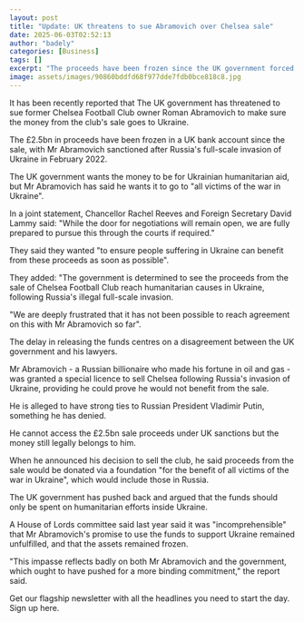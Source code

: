 ```yaml
---
layout: post
title: "Update: UK threatens to sue Abramovich over Chelsea sale"
date: 2025-06-03T02:52:13
author: "badely"
categories: [Business]
tags: []
excerpt: "The proceeds have been frozen since the UK government forced the club's sale following Russia's invasion of Ukraine."
image: assets/images/90860bddfd68f977dde7fdb0bce818c8.jpg
---
```


It has been recently reported that The UK government has threatened to sue former Chelsea Football Club owner Roman Abramovich to make sure the money from the club's sale goes to Ukraine.

The £2.5bn in proceeds have been frozen in a UK bank account since the sale, with Mr Abramovich sanctioned after Russia's full-scale invasion of Ukraine in February 2022.

The UK government wants the money to be for Ukrainian humanitarian aid, but Mr Abramovich has said he wants it to go to "all victims of the war in Ukraine".

In a joint statement, Chancellor Rachel Reeves and Foreign Secretary David Lammy said: "While the door for negotiations will remain open, we are fully prepared to pursue this through the courts if required."

They said they wanted "to ensure people suffering in Ukraine can benefit from these proceeds as soon as possible".

They added: "The government is determined to see the proceeds from the sale of Chelsea Football Club reach humanitarian causes in Ukraine, following Russia's illegal full-scale invasion. 

"We are deeply frustrated that it has not been possible to reach agreement on this with Mr Abramovich so far".

The delay in releasing the funds centres on a disagreement between the UK government and his lawyers.

Mr Abramovich - a Russian billionaire who made his fortune in oil and gas - was granted a special licence to sell Chelsea following Russia's invasion of Ukraine, providing he could prove he would not benefit from the sale.

He is alleged to have strong ties to Russian President Vladimir Putin, something he has denied.

He cannot access the £2.5bn sale proceeds under UK sanctions but the money still legally belongs to him.

When he announced his decision to sell the club, he said proceeds from the sale would be donated via a foundation "for the benefit of all victims of the war in Ukraine", which would include those in Russia. 

The UK government has pushed back and argued that the funds should only be spent on humanitarian efforts inside Ukraine.

A House of Lords committee said last year said it was "incomprehensible" that Mr Abramovich's promise to use the funds to support Ukraine remained unfulfilled, and that the assets remained frozen.

"This impasse reflects badly on both Mr Abramovich and the government, which ought to have pushed for a more binding commitment," the report said.

Get our flagship newsletter with all the headlines you need to start the day. Sign up here.

